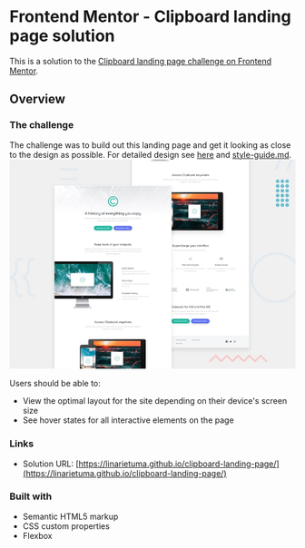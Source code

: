 # Frontend Mentor - Clipboard landing page solution

This is a solution to the [Clipboard landing page challenge on Frontend Mentor](https://www.frontendmentor.io/challenges/clipboard-landing-page-5cc9bccd6c4c91111378ecb9).

## Overview

### The challenge

The challenge was to build out this landing page and get it looking as close to the design as possible. 
For detailed design see [here](./design/) and [style-guide.md](./style-guide.md).
![](./design/desktop-preview.jpg)

Users should be able to:

- View the optimal layout for the site depending on their device's screen size
- See hover states for all interactive elements on the page


### Links

- Solution URL: [https://linarietuma.github.io/clipboard-landing-page/](https://linarietuma.github.io/clipboard-landing-page/)


### Built with

- Semantic HTML5 markup
- CSS custom properties
- Flexbox



